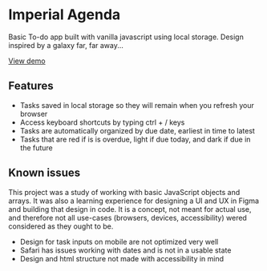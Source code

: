 # Imperial Agenda

Basic To-do app built with vanilla javascript using local storage. Design inspired by a galaxy far, far away...

[View demo](https://regpaq.github.io/Imperial-Agenda/)

## Features

- Tasks saved in local storage so they will remain when you refresh your browser
- Access keyboard shortcuts by typing ctrl + / keys
- Tasks are automatically organized by due date, earliest in time to latest
- Tasks that are red if is is overdue, light if due today, and dark if due in the future

## Known issues

This project was a study of working with basic JavaScript objects and arrays. It was also a learning experience for designing a UI and UX in Figma and building that design in code. It is a concept, not meant for actual use, and therefore not all use-cases (browsers, devices, accessibility) wered considered as they ought to be.

- Design for task inputs on mobile are not optimized very well
- Safari has issues working with dates and is not in a usable state
- Design and html structure not made with accessibility in mind
